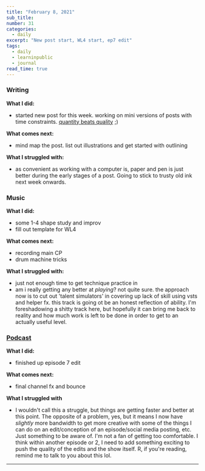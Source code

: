 ```yaml
---
title: "February 8, 2021"
sub_title: 
number: 31
categories:
  - daily
excerpt: "New post start, WL4 start, ep7 edit"
tags:
  - daily
  - learninpublic
  - journal
read_time: true
---
```


### Writing

**What I did:** 
- started new post for this week. working on mini versions of posts with time constraints. [quantity beats quality](https://psaraswat.com/2021/01/12/qvq.html) ;)

**What comes next:**
- mind map the post. list out illustrations and get started with outlining

**What I struggled with:**
- as convenient as working with a computer is, paper and pen is just better during the early stages of a post. Going to stick to trusty old ink next week onwards. 

### Music

**What I did:**
- some 1-4 shape study and improv
- fill out template for WL4

**What comes next:**
- recording main CP
- drum machine tricks

**What I struggled with:**
- just not enough time to get technique practice in
- am i really getting any better at _playing_? not quite sure. the approach now is to cut out 'talent simulators' in covering up lack of skill using vsts and helper fx. this track is going ot be an honest reflection of ability. I'm foreshadowing a shitty track here, but hopefully it can bring me back to reality and how much work is left to be done in order to get to an actually useful level. 

### [Podcast](http://frndshiptime.com)

**What I did:** 
- finished up episode 7 edit

**What comes next:**
- final channel fx and bounce

**What I struggled with**
- I wouldn't call this a struggle, but things are getting faster and better at this point. The opposite of a problem, yes, but it means I now have _slightly_ more bandwidth to get more creative with some of the things I can do on an edit/conception of an episode/social media posting, etc. Just something to be aware of. I'm not a fan of getting too comfortable. I think within another episode or 2, I need to add something exciting to push the quality of the edits and the show itself. R, if you're reading, remind me to talk to you about this lol. 

---

